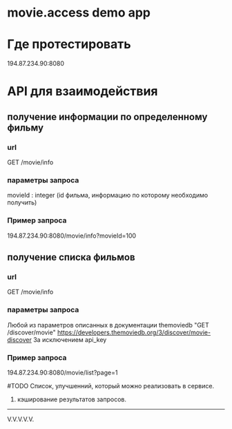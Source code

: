 # movie.access demo app
# Где протестировать
194.87.234.90:8080

# API для взаимодействия
## получение информации по определенному фильму
### url
GET /movie/info
### параметры запроса
movieId : integer (id фильма, информацию по которому необходимо получить)
### Пример запроса
194.87.234.90:8080/movie/info?movieId=100

## получение списка фильмов
### url
GET /movie/info
### параметры запроса
Любой из параметров описанных в документации themoviedb "GET /discover/movie"
https://developers.themoviedb.org/3/discover/movie-discover
За исключением api_key
### Пример запроса
194.87.234.90:8080/movie/list?page=1

#TODO
Список, улучшенний, который можно реализовать в сервисе.
1. кэширование результатов запросов.

---
V.V.V.V.V.